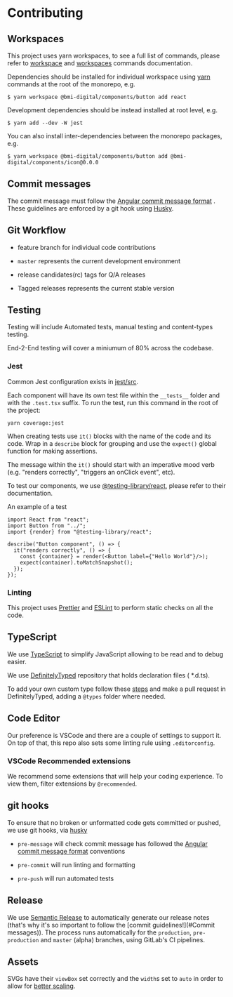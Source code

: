 # Contributing

## Workspaces

This project uses yarn workspaces, to see a full list of commands, please refer
to [workspace](https://classic.yarnpkg.com/en/docs/cli/workspace)
and [workspaces](https://classic.yarnpkg.com/en/docs/cli/workspaces) commands documentation.

Dependencies should be installed for individual workspace using [yarn](https://yarnpkg.com/) commands at the root of the
monorepo, e.g.

```shell
$ yarn workspace @bmi-digital/components/button add react
```

Development dependencies should be instead installed at root level, e.g.

```shell
$ yarn add --dev -W jest
```

You can also install inter-dependencies between the monorepo packages, e.g.

```shell
$ yarn workspace @bmi-digital/components/button add @bmi-digital/components/icon@0.0.0
```

## Commit messages

The commit message must follow
the [Angular commit message format](https://github.com/angular/angular/blob/master/CONTRIBUTING.md#-commit-message-guidelines)
. These guidelines are enforced by a git hook using [Husky](https://github.com/typicode/husky).

## Git Workflow

- feature branch for individual code contributions

- `master` represents the current development environment

- release candidates(rc) tags for Q/A releases

- Tagged releases represents the current stable version

## Testing

Testing will include Automated tests, manual testing and content-types testing.

End-2-End testing will cover a miniumum of 80% across the codebase.

### Jest

Common Jest configuration exists in [jest/src](jest/src).

Each component will have its own test file within the `__tests__` folder and with the `.test.tsx` suffix. To run the
test, run this command in the root of the project:

```shell
yarn coverage:jest
```

When creating tests use `it()` blocks with the name of the code and its code. Wrap in a `describe` block for grouping
and use the `expect()` global function for making assertions.

The message within the `it()` should start with an imperative mood verb (e.g. "renders correctly", "triggers an onClick
event", etc).

To test our components, we use [@testing-library/react](https://github.com/testing-library/react-testing-library),
please refer to their documentation.

An example of a test

```tsx
import React from "react";
import Button from "../";
import {render} from "@testing-library/react";

describe("Button component", () => {
  it("renders correctly", () => {
    const {container} = render(<Button label={"Hello World"}/>);
    expect(container).toMatchSnapshot();
  });
});
```

### Linting

This project uses [Prettier](https://prettier.io/) and [ESLint](https://eslint.org/) to perform static checks on all the
code.

## TypeScript

We use [TypeScript](https://www.typescriptlang.org/) to simplify JavaScript allowing to be read and to debug easier.

We use [DefinitelyTyped](https://github.com/DefinitelyTyped/DefinitelyTyped) repository that holds declaration files (
\*.d.ts).

To add your own custom type follow
these [steps](https://github.com/DefinitelyTyped/DefinitelyTyped#how-can-i-contribute) and make a pull request in
DefinitelyTyped, adding a `@types` folder where needed.

## Code Editor

Our preference is VSCode and there are a couple of settings to support it. On top of that, this repo also sets some
linting rule using `.editorconfig`.

### VSCode Recommended extensions

We recommend some extensions that will help your coding experience. To view them, filter extensions by `@recommended`.

## git hooks

To ensure that no broken or unformatted code gets committed or pushed, we use git hooks,
via [husky](https://github.com/typicode/husky)

- `pre-message` will check commit message has followed
  the [Angular commit message format](https://github.com/angular/angular/blob/master/CONTRIBUTING.md#-commit-message-guidelines)
  conventions

- `pre-commit` will run linting and formatting

- `pre-push` will run automated tests

## Release

We use [Semantic Release](https://github.com/semantic-release/semantic-release) to automatically generate our release
notes (that's why it's so important to follow the [commit guidelines!](#Commit messages)). The process runs
automatically for the `production`, `pre-production` and `master` (alpha) branches, using GitLab's CI pipelines.

## Assets

SVGs have their `viewBox` set correctly and the `width`s set to `auto` in order to allow
for [better scaling](https://css-tricks.com/scale-svg/#option-3-use-inline-svg-and-the-latest-blink-firefox-browsers).
